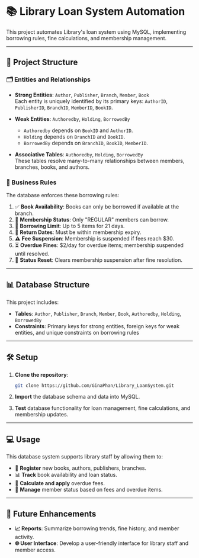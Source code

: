 # 📚 Library Loan System Automation

This project automates Library's loan system using MySQL, implementing borrowing rules, fine calculations, and membership management.

---

## 📁 Project Structure

### 🗂 Entities and Relationships
- **Strong Entities**: `Author`, `Publisher`, `Branch`, `Member`, `Book`  
  Each entity is uniquely identified by its primary keys: `AuthorID`, `PublisherID`, `BranchID`, `MemberID`, `BookID`.
  
- **Weak Entities**: `Authoredby`, `Holding`, `BorrowedBy`  
  - `Authoredby` depends on `BookID` and `AuthorID`.
  - `Holding` depends on `BranchID` and `BookID`.
  - `BorrowedBy` depends on `BranchID`, `BookID`, `MemberID`.
  
- **Associative Tables**: `Authoredby`, `Holding`, `BorrowedBy`  
  These tables resolve many-to-many relationships between members, branches, books, and authors.

### 📏 Business Rules

The database enforces these borrowing rules:
1. ✅ **Book Availability**: Books can only be borrowed if available at the branch.
2. 👤 **Membership Status**: Only "REGULAR" members can borrow.
3. 📅 **Borrowing Limit**: Up to 5 items for 21 days.
4. 📅 **Return Dates**: Must be within membership expiry.
5. ⚠️ **Fee Suspension**: Membership is suspended if fees reach $30.
6. ⏳ **Overdue Fines**: $2/day for overdue items; membership suspended until resolved.
7. 🔄 **Status Reset**: Clears membership suspension after fine resolution.

---

## 📊 Database Structure

This project includes:
- **Tables**: `Author`, `Publisher`, `Branch`, `Member`, `Book`, `Authoredby`, `Holding`, `BorrowedBy`
- **Constraints**: Primary keys for strong entities, foreign keys for weak entities, and unique constraints on borrowing rules

---

## 🛠 Setup

1. **Clone the repository**:
   ```bash
   git clone https://github.com/GinaPhan/Library_LoanSystem.git
   ```

2. **Import** the database schema and data into MySQL.

3. **Test** database functionality for loan management, fine calculations, and membership updates.

---

## 💻 Usage

This database system supports library staff by allowing them to:
- 📄 **Register** new books, authors, publishers, branches.
- 📊 **Track** book availability and loan status.
- 💸 **Calculate and apply** overdue fees.
- 🔄 **Manage** member status based on fees and overdue items.

---

## 🚀 Future Enhancements

- **📈 Reports**: Summarize borrowing trends, fine history, and member activity.
- **🌐 User Interface**: Develop a user-friendly interface for library staff and member access.
